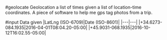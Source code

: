 #geolocate
Geolocation a list of times given a list of location-time coordinates. A piece of software to help me gps tag photos from a trip.

#input
Data given
|LatLng (ISO-6709)|Date (ISO-8601)|
|---|---|
|+34.6273-084.1935|2016-04-01T08:04.20-05:00|
|+45.9031-068.1935|2016-10-12T16:02.55-05:00|
